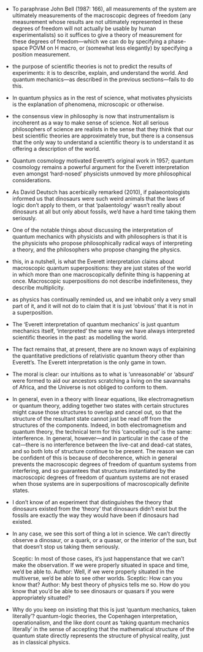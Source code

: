 - To paraphrase John Bell (1987: 166), all measurements of the system are ultimately measurements of the macroscopic degrees of freedom (any measurement whose results are not ultimately represented in these degrees of freedom will not actually be usable by human experimentalists) so it suffices to give a theory of measurement for these degrees of freedom—which we can do by specifying a phase-space POVM on H  macro, or (somewhat less elegantly) by specifying a position measurement.

- the purpose of scientific theories is not to predict the results of experiments: it is to describe, explain, and understand the world.
  And quantum mechanics—as described in the previous sections—fails to do this.

- In quantum physics as in the rest of science, what motivates physicists is the explanation of phenomena, microscopic or otherwise.

-  the consensus view in philosophy is now that instrumentalism is incoherent as a way to make sense of science. Not all serious philosophers of science are realists in the sense that they think that our best scientific theories are approximately true, but there is a consensus that the only way to understand a scientific theory is to understand it as offering a description of the world.

- Quantum cosmology motivated Everett’s original work in 1957; quantum cosmology remains a powerful argument for the Everett interpretation even amongst ‘hard-nosed’ physicists unmoved by more philosophical considerations.

- As David Deutsch has acerbically remarked (2010), if palaeontologists informed us that dinosaurs were such weird animals that the laws of logic don’t apply to them, or that ‘palaentology’ wasn’t really about dinosaurs at all but only about fossils, we’d have a hard time taking them seriously.

-  One of the notable things about discussing the interpretation of quantum mechanics with physicists and with philosophers is that it is the physicists who propose philosophically radical ways of interpreting a theory, and the philosophers who propose changing the physics.

-  this, in a nutshell, is what the Everett interpretation claims about macroscopic quantum superpositions: they are just states of the world in which more than one macroscopically definite thing is happening at once. Macroscopic superpositions do not describe indefiniteness, they describe multiplicity.

-  as physics has continually reminded us, and we inhabit only a very small part of it, and it will not do to claim that it is just ‘obvious’ that it is not in a superposition.

- The ‘Everett interpretation of quantum mechanics’ is just quantum mechanics itself, ‘interpreted’ the same way we have always interpreted scientific theories in the past: as modelling the world.

- The fact remains that, at present, there are no known ways of explaining the quantitative predictions of relativistic quantum theory other than Everett’s. The Everett interpretation is the only game in town.

- The moral is clear: our intuitions as to what is ‘unreasonable’ or ‘absurd’ were formed to aid our ancestors scratching a living on the savannahs of Africa, and the Universe is not obliged to conform to them.

-   In general, even in a theory with linear equations, like electromagnetism or quantum theory, adding together two states with certain structures might cause those structures to overlap and cancel out, so that the structure of the resultant state cannot just be read off from the structures of the components. Indeed, in both electromagnetism and quantum theory, the technical term for this ‘cancelling out’ is the same: interference. In general, however—and in particular in the case of the cat—there is no interference between the live-cat and dead-cat states, and so both lots of structure continue to be present.  The reason we can be confident of this is because of decoherence, which in general prevents the macroscopic degrees of freedom of quantum systems from interfering, and so guarantees that structures instantiated by the macroscopic degrees of freedom of quantum systems are not erased when those systems are in superpositions of macroscopically definite states.

- I don’t know of an experiment that distinguishes the theory that dinosaurs existed from the ‘theory’ that dinosaurs didn’t exist but the fossils are exactly the way they would have been if dinosaurs had existed.

- In any case, we see this sort of thing a lot in science. We can’t directly observe a dinosaur, or a quark, or a quasar, or the interior of the sun, but that doesn’t stop us taking them seriously.

    Sceptic: In most of those cases, it’s just happenstance that we can’t make the observation. If we were properly situated in space and time, we’d be able to.
    Author: Well, if we were properly situated in the multiverse, we’d be able to see other worlds.
    Sceptic: How can you know that?
    Author: My best theory of physics tells me so. How do you know that you’d be able to see dinosaurs or quasars if you were appropriately situated?


- Why do you keep on insisting that this is just ‘quantum mechanics, taken literally’?
    quantum-logic theories, the Copenhagen interpretation, operationalism, and the like dont count as ‘taking quantum mechanics literally’ in the sense of accepting that the mathematical structure of the quantum state directly represents the structure of physical reality, just as in classical physics.